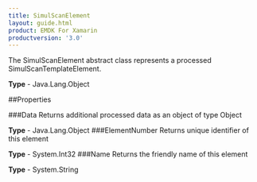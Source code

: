 ```yaml
---
title: SimulScanElement
layout: guide.html
product: EMDK For Xamarin 
productversion: '3.0' 
---
```

The SimulScanElement abstract class represents a processed SimulScanTemplateElement.

**Type** - Java.Lang.Object

##Properties

###Data
Returns additional processed data as an object of type Object

**Type** - Java.Lang.Object
###ElementNumber
Returns unique identifier of this element

**Type** - System.Int32
###Name
Returns the friendly name of this element

**Type** - System.String
